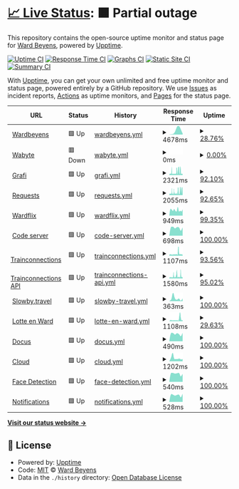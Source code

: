 # [📈 Live Status](https://demo.upptime.js.org): <!--live status--> **🟧 Partial outage**

This repository contains the open-source uptime monitor and status page for [Ward Beyens](https://wardbeyens.be/), powered by [Upptime](https://github.com/upptime/upptime).

[![Uptime CI](https://github.com/wardbeyens/monitor/workflows/Uptime%20CI/badge.svg)](https://github.com/wardbeyens/monitor/actions?query=workflow%3A%22Uptime+CI%22)
[![Response Time CI](https://github.com/wardbeyens/monitor/workflows/Response%20Time%20CI/badge.svg)](https://github.com/wardbeyens/monitor/actions?query=workflow%3A%22Response+Time+CI%22)
[![Graphs CI](https://github.com/wardbeyens/monitor/workflows/Graphs%20CI/badge.svg)](https://github.com/wardbeyens/monitor/actions?query=workflow%3A%22Graphs+CI%22)
[![Static Site CI](https://github.com/wardbeyens/monitor/workflows/Static%20Site%20CI/badge.svg)](https://github.com/wardbeyens/monitor/actions?query=workflow%3A%22Static+Site+CI%22)
[![Summary CI](https://github.com/wardbeyens/monitor/workflows/Summary%20CI/badge.svg)](https://github.com/wardbeyens/monitor/actions?query=workflow%3A%22Summary+CI%22)

With [Upptime](https://upptime.js.org), you can get your own unlimited and free uptime monitor and status page, powered entirely by a GitHub repository. We use [Issues](https://github.com/wardbeyens/monitor/issues) as incident reports, [Actions](https://github.com/wardbeyens/monitor/actions) as uptime monitors, and [Pages](https://demo.upptime.js.org) for the status page.

<!--start: status pages-->
<!-- This summary is generated by Upptime (https://github.com/upptime/upptime) -->
<!-- Do not edit this manually, your changes will be overwritten -->
<!-- prettier-ignore -->
| URL | Status | History | Response Time | Uptime |
| --- | ------ | ------- | ------------- | ------ |
| <img alt="" src="https://icons.duckduckgo.com/ip3/wardbeyens.be.ico" height="13"> [Wardbeyens](https://wardbeyens.be) | 🟩 Up | [wardbeyens.yml](https://github.com/wardbeyens/monitor/commits/HEAD/history/wardbeyens.yml) | <details><summary><img alt="Response time graph" src="./graphs/wardbeyens/response-time-week.png" height="20"> 4678ms</summary><br><a href="https://wardbeyens.github.io/monitor/history/wardbeyens"><img alt="Response time 1435" src="https://img.shields.io/endpoint?url=https%3A%2F%2Fraw.githubusercontent.com%2Fwardbeyens%2Fmonitor%2FHEAD%2Fapi%2Fwardbeyens%2Fresponse-time.json"></a><br><a href="https://wardbeyens.github.io/monitor/history/wardbeyens"><img alt="24-hour response time 6429" src="https://img.shields.io/endpoint?url=https%3A%2F%2Fraw.githubusercontent.com%2Fwardbeyens%2Fmonitor%2FHEAD%2Fapi%2Fwardbeyens%2Fresponse-time-day.json"></a><br><a href="https://wardbeyens.github.io/monitor/history/wardbeyens"><img alt="7-day response time 4678" src="https://img.shields.io/endpoint?url=https%3A%2F%2Fraw.githubusercontent.com%2Fwardbeyens%2Fmonitor%2FHEAD%2Fapi%2Fwardbeyens%2Fresponse-time-week.json"></a><br><a href="https://wardbeyens.github.io/monitor/history/wardbeyens"><img alt="30-day response time 1560" src="https://img.shields.io/endpoint?url=https%3A%2F%2Fraw.githubusercontent.com%2Fwardbeyens%2Fmonitor%2FHEAD%2Fapi%2Fwardbeyens%2Fresponse-time-month.json"></a><br><a href="https://wardbeyens.github.io/monitor/history/wardbeyens"><img alt="1-year response time 1435" src="https://img.shields.io/endpoint?url=https%3A%2F%2Fraw.githubusercontent.com%2Fwardbeyens%2Fmonitor%2FHEAD%2Fapi%2Fwardbeyens%2Fresponse-time-year.json"></a></details> | <details><summary><a href="https://wardbeyens.github.io/monitor/history/wardbeyens">28.76%</a></summary><a href="https://wardbeyens.github.io/monitor/history/wardbeyens"><img alt="All-time uptime 84.28%" src="https://img.shields.io/endpoint?url=https%3A%2F%2Fraw.githubusercontent.com%2Fwardbeyens%2Fmonitor%2FHEAD%2Fapi%2Fwardbeyens%2Fuptime.json"></a><br><a href="https://wardbeyens.github.io/monitor/history/wardbeyens"><img alt="24-hour uptime 69.48%" src="https://img.shields.io/endpoint?url=https%3A%2F%2Fraw.githubusercontent.com%2Fwardbeyens%2Fmonitor%2FHEAD%2Fapi%2Fwardbeyens%2Fuptime-day.json"></a><br><a href="https://wardbeyens.github.io/monitor/history/wardbeyens"><img alt="7-day uptime 28.76%" src="https://img.shields.io/endpoint?url=https%3A%2F%2Fraw.githubusercontent.com%2Fwardbeyens%2Fmonitor%2FHEAD%2Fapi%2Fwardbeyens%2Fuptime-week.json"></a><br><a href="https://wardbeyens.github.io/monitor/history/wardbeyens"><img alt="30-day uptime 83.15%" src="https://img.shields.io/endpoint?url=https%3A%2F%2Fraw.githubusercontent.com%2Fwardbeyens%2Fmonitor%2FHEAD%2Fapi%2Fwardbeyens%2Fuptime-month.json"></a><br><a href="https://wardbeyens.github.io/monitor/history/wardbeyens"><img alt="1-year uptime 84.28%" src="https://img.shields.io/endpoint?url=https%3A%2F%2Fraw.githubusercontent.com%2Fwardbeyens%2Fmonitor%2FHEAD%2Fapi%2Fwardbeyens%2Fuptime-year.json"></a></details>
| <img alt="" src="https://icons.duckduckgo.com/ip3/wabyte.com.ico" height="13"> [Wabyte](https://wabyte.com) | 🟥 Down | [wabyte.yml](https://github.com/wardbeyens/monitor/commits/HEAD/history/wabyte.yml) | <details><summary><img alt="Response time graph" src="./graphs/wabyte/response-time-week.png" height="20"> 0ms</summary><br><a href="https://wardbeyens.github.io/monitor/history/wabyte"><img alt="Response time 0" src="https://img.shields.io/endpoint?url=https%3A%2F%2Fraw.githubusercontent.com%2Fwardbeyens%2Fmonitor%2FHEAD%2Fapi%2Fwabyte%2Fresponse-time.json"></a><br><a href="https://wardbeyens.github.io/monitor/history/wabyte"><img alt="24-hour response time 0" src="https://img.shields.io/endpoint?url=https%3A%2F%2Fraw.githubusercontent.com%2Fwardbeyens%2Fmonitor%2FHEAD%2Fapi%2Fwabyte%2Fresponse-time-day.json"></a><br><a href="https://wardbeyens.github.io/monitor/history/wabyte"><img alt="7-day response time 0" src="https://img.shields.io/endpoint?url=https%3A%2F%2Fraw.githubusercontent.com%2Fwardbeyens%2Fmonitor%2FHEAD%2Fapi%2Fwabyte%2Fresponse-time-week.json"></a><br><a href="https://wardbeyens.github.io/monitor/history/wabyte"><img alt="30-day response time 0" src="https://img.shields.io/endpoint?url=https%3A%2F%2Fraw.githubusercontent.com%2Fwardbeyens%2Fmonitor%2FHEAD%2Fapi%2Fwabyte%2Fresponse-time-month.json"></a><br><a href="https://wardbeyens.github.io/monitor/history/wabyte"><img alt="1-year response time 0" src="https://img.shields.io/endpoint?url=https%3A%2F%2Fraw.githubusercontent.com%2Fwardbeyens%2Fmonitor%2FHEAD%2Fapi%2Fwabyte%2Fresponse-time-year.json"></a></details> | <details><summary><a href="https://wardbeyens.github.io/monitor/history/wabyte">0.00%</a></summary><a href="https://wardbeyens.github.io/monitor/history/wabyte"><img alt="All-time uptime 0.00%" src="https://img.shields.io/endpoint?url=https%3A%2F%2Fraw.githubusercontent.com%2Fwardbeyens%2Fmonitor%2FHEAD%2Fapi%2Fwabyte%2Fuptime.json"></a><br><a href="https://wardbeyens.github.io/monitor/history/wabyte"><img alt="24-hour uptime 0.00%" src="https://img.shields.io/endpoint?url=https%3A%2F%2Fraw.githubusercontent.com%2Fwardbeyens%2Fmonitor%2FHEAD%2Fapi%2Fwabyte%2Fuptime-day.json"></a><br><a href="https://wardbeyens.github.io/monitor/history/wabyte"><img alt="7-day uptime 0.00%" src="https://img.shields.io/endpoint?url=https%3A%2F%2Fraw.githubusercontent.com%2Fwardbeyens%2Fmonitor%2FHEAD%2Fapi%2Fwabyte%2Fuptime-week.json"></a><br><a href="https://wardbeyens.github.io/monitor/history/wabyte"><img alt="30-day uptime 0.00%" src="https://img.shields.io/endpoint?url=https%3A%2F%2Fraw.githubusercontent.com%2Fwardbeyens%2Fmonitor%2FHEAD%2Fapi%2Fwabyte%2Fuptime-month.json"></a><br><a href="https://wardbeyens.github.io/monitor/history/wabyte"><img alt="1-year uptime 0.00%" src="https://img.shields.io/endpoint?url=https%3A%2F%2Fraw.githubusercontent.com%2Fwardbeyens%2Fmonitor%2FHEAD%2Fapi%2Fwabyte%2Fuptime-year.json"></a></details>
| <img alt="" src="https://icons.duckduckgo.com/ip3/grafi.ml.ico" height="13"> [Grafi](https://grafi.ml) | 🟩 Up | [grafi.yml](https://github.com/wardbeyens/monitor/commits/HEAD/history/grafi.yml) | <details><summary><img alt="Response time graph" src="./graphs/grafi/response-time-week.png" height="20"> 2321ms</summary><br><a href="https://wardbeyens.github.io/monitor/history/grafi"><img alt="Response time 1761" src="https://img.shields.io/endpoint?url=https%3A%2F%2Fraw.githubusercontent.com%2Fwardbeyens%2Fmonitor%2FHEAD%2Fapi%2Fgrafi%2Fresponse-time.json"></a><br><a href="https://wardbeyens.github.io/monitor/history/grafi"><img alt="24-hour response time 2844" src="https://img.shields.io/endpoint?url=https%3A%2F%2Fraw.githubusercontent.com%2Fwardbeyens%2Fmonitor%2FHEAD%2Fapi%2Fgrafi%2Fresponse-time-day.json"></a><br><a href="https://wardbeyens.github.io/monitor/history/grafi"><img alt="7-day response time 2321" src="https://img.shields.io/endpoint?url=https%3A%2F%2Fraw.githubusercontent.com%2Fwardbeyens%2Fmonitor%2FHEAD%2Fapi%2Fgrafi%2Fresponse-time-week.json"></a><br><a href="https://wardbeyens.github.io/monitor/history/grafi"><img alt="30-day response time 1856" src="https://img.shields.io/endpoint?url=https%3A%2F%2Fraw.githubusercontent.com%2Fwardbeyens%2Fmonitor%2FHEAD%2Fapi%2Fgrafi%2Fresponse-time-month.json"></a><br><a href="https://wardbeyens.github.io/monitor/history/grafi"><img alt="1-year response time 1761" src="https://img.shields.io/endpoint?url=https%3A%2F%2Fraw.githubusercontent.com%2Fwardbeyens%2Fmonitor%2FHEAD%2Fapi%2Fgrafi%2Fresponse-time-year.json"></a></details> | <details><summary><a href="https://wardbeyens.github.io/monitor/history/grafi">92.10%</a></summary><a href="https://wardbeyens.github.io/monitor/history/grafi"><img alt="All-time uptime 97.85%" src="https://img.shields.io/endpoint?url=https%3A%2F%2Fraw.githubusercontent.com%2Fwardbeyens%2Fmonitor%2FHEAD%2Fapi%2Fgrafi%2Fuptime.json"></a><br><a href="https://wardbeyens.github.io/monitor/history/grafi"><img alt="24-hour uptime 62.32%" src="https://img.shields.io/endpoint?url=https%3A%2F%2Fraw.githubusercontent.com%2Fwardbeyens%2Fmonitor%2FHEAD%2Fapi%2Fgrafi%2Fuptime-day.json"></a><br><a href="https://wardbeyens.github.io/monitor/history/grafi"><img alt="7-day uptime 92.10%" src="https://img.shields.io/endpoint?url=https%3A%2F%2Fraw.githubusercontent.com%2Fwardbeyens%2Fmonitor%2FHEAD%2Fapi%2Fgrafi%2Fuptime-week.json"></a><br><a href="https://wardbeyens.github.io/monitor/history/grafi"><img alt="30-day uptime 97.69%" src="https://img.shields.io/endpoint?url=https%3A%2F%2Fraw.githubusercontent.com%2Fwardbeyens%2Fmonitor%2FHEAD%2Fapi%2Fgrafi%2Fuptime-month.json"></a><br><a href="https://wardbeyens.github.io/monitor/history/grafi"><img alt="1-year uptime 97.85%" src="https://img.shields.io/endpoint?url=https%3A%2F%2Fraw.githubusercontent.com%2Fwardbeyens%2Fmonitor%2FHEAD%2Fapi%2Fgrafi%2Fuptime-year.json"></a></details>
| <img alt="" src="https://icons.duckduckgo.com/ip3/requests.grafi.ml.ico" height="13"> [Requests](https://requests.grafi.ml/) | 🟩 Up | [requests.yml](https://github.com/wardbeyens/monitor/commits/HEAD/history/requests.yml) | <details><summary><img alt="Response time graph" src="./graphs/requests/response-time-week.png" height="20"> 2055ms</summary><br><a href="https://wardbeyens.github.io/monitor/history/requests"><img alt="Response time 1615" src="https://img.shields.io/endpoint?url=https%3A%2F%2Fraw.githubusercontent.com%2Fwardbeyens%2Fmonitor%2FHEAD%2Fapi%2Frequests%2Fresponse-time.json"></a><br><a href="https://wardbeyens.github.io/monitor/history/requests"><img alt="24-hour response time 2462" src="https://img.shields.io/endpoint?url=https%3A%2F%2Fraw.githubusercontent.com%2Fwardbeyens%2Fmonitor%2FHEAD%2Fapi%2Frequests%2Fresponse-time-day.json"></a><br><a href="https://wardbeyens.github.io/monitor/history/requests"><img alt="7-day response time 2055" src="https://img.shields.io/endpoint?url=https%3A%2F%2Fraw.githubusercontent.com%2Fwardbeyens%2Fmonitor%2FHEAD%2Fapi%2Frequests%2Fresponse-time-week.json"></a><br><a href="https://wardbeyens.github.io/monitor/history/requests"><img alt="30-day response time 1702" src="https://img.shields.io/endpoint?url=https%3A%2F%2Fraw.githubusercontent.com%2Fwardbeyens%2Fmonitor%2FHEAD%2Fapi%2Frequests%2Fresponse-time-month.json"></a><br><a href="https://wardbeyens.github.io/monitor/history/requests"><img alt="1-year response time 1615" src="https://img.shields.io/endpoint?url=https%3A%2F%2Fraw.githubusercontent.com%2Fwardbeyens%2Fmonitor%2FHEAD%2Fapi%2Frequests%2Fresponse-time-year.json"></a></details> | <details><summary><a href="https://wardbeyens.github.io/monitor/history/requests">92.65%</a></summary><a href="https://wardbeyens.github.io/monitor/history/requests"><img alt="All-time uptime 98.00%" src="https://img.shields.io/endpoint?url=https%3A%2F%2Fraw.githubusercontent.com%2Fwardbeyens%2Fmonitor%2FHEAD%2Fapi%2Frequests%2Fuptime.json"></a><br><a href="https://wardbeyens.github.io/monitor/history/requests"><img alt="24-hour uptime 65.81%" src="https://img.shields.io/endpoint?url=https%3A%2F%2Fraw.githubusercontent.com%2Fwardbeyens%2Fmonitor%2FHEAD%2Fapi%2Frequests%2Fuptime-day.json"></a><br><a href="https://wardbeyens.github.io/monitor/history/requests"><img alt="7-day uptime 92.65%" src="https://img.shields.io/endpoint?url=https%3A%2F%2Fraw.githubusercontent.com%2Fwardbeyens%2Fmonitor%2FHEAD%2Fapi%2Frequests%2Fuptime-week.json"></a><br><a href="https://wardbeyens.github.io/monitor/history/requests"><img alt="30-day uptime 97.86%" src="https://img.shields.io/endpoint?url=https%3A%2F%2Fraw.githubusercontent.com%2Fwardbeyens%2Fmonitor%2FHEAD%2Fapi%2Frequests%2Fuptime-month.json"></a><br><a href="https://wardbeyens.github.io/monitor/history/requests"><img alt="1-year uptime 98.00%" src="https://img.shields.io/endpoint?url=https%3A%2F%2Fraw.githubusercontent.com%2Fwardbeyens%2Fmonitor%2FHEAD%2Fapi%2Frequests%2Fuptime-year.json"></a></details>
| <img alt="" src="https://icons.duckduckgo.com/ip3/wardflix.ga.ico" height="13"> [Wardflix](https://wardflix.ga/) | 🟩 Up | [wardflix.yml](https://github.com/wardbeyens/monitor/commits/HEAD/history/wardflix.yml) | <details><summary><img alt="Response time graph" src="./graphs/wardflix/response-time-week.png" height="20"> 949ms</summary><br><a href="https://wardbeyens.github.io/monitor/history/wardflix"><img alt="Response time 1118" src="https://img.shields.io/endpoint?url=https%3A%2F%2Fraw.githubusercontent.com%2Fwardbeyens%2Fmonitor%2FHEAD%2Fapi%2Fwardflix%2Fresponse-time.json"></a><br><a href="https://wardbeyens.github.io/monitor/history/wardflix"><img alt="24-hour response time 856" src="https://img.shields.io/endpoint?url=https%3A%2F%2Fraw.githubusercontent.com%2Fwardbeyens%2Fmonitor%2FHEAD%2Fapi%2Fwardflix%2Fresponse-time-day.json"></a><br><a href="https://wardbeyens.github.io/monitor/history/wardflix"><img alt="7-day response time 949" src="https://img.shields.io/endpoint?url=https%3A%2F%2Fraw.githubusercontent.com%2Fwardbeyens%2Fmonitor%2FHEAD%2Fapi%2Fwardflix%2Fresponse-time-week.json"></a><br><a href="https://wardbeyens.github.io/monitor/history/wardflix"><img alt="30-day response time 1146" src="https://img.shields.io/endpoint?url=https%3A%2F%2Fraw.githubusercontent.com%2Fwardbeyens%2Fmonitor%2FHEAD%2Fapi%2Fwardflix%2Fresponse-time-month.json"></a><br><a href="https://wardbeyens.github.io/monitor/history/wardflix"><img alt="1-year response time 1118" src="https://img.shields.io/endpoint?url=https%3A%2F%2Fraw.githubusercontent.com%2Fwardbeyens%2Fmonitor%2FHEAD%2Fapi%2Fwardflix%2Fresponse-time-year.json"></a></details> | <details><summary><a href="https://wardbeyens.github.io/monitor/history/wardflix">99.35%</a></summary><a href="https://wardbeyens.github.io/monitor/history/wardflix"><img alt="All-time uptime 99.41%" src="https://img.shields.io/endpoint?url=https%3A%2F%2Fraw.githubusercontent.com%2Fwardbeyens%2Fmonitor%2FHEAD%2Fapi%2Fwardflix%2Fuptime.json"></a><br><a href="https://wardbeyens.github.io/monitor/history/wardflix"><img alt="24-hour uptime 97.17%" src="https://img.shields.io/endpoint?url=https%3A%2F%2Fraw.githubusercontent.com%2Fwardbeyens%2Fmonitor%2FHEAD%2Fapi%2Fwardflix%2Fuptime-day.json"></a><br><a href="https://wardbeyens.github.io/monitor/history/wardflix"><img alt="7-day uptime 99.35%" src="https://img.shields.io/endpoint?url=https%3A%2F%2Fraw.githubusercontent.com%2Fwardbeyens%2Fmonitor%2FHEAD%2Fapi%2Fwardflix%2Fuptime-week.json"></a><br><a href="https://wardbeyens.github.io/monitor/history/wardflix"><img alt="30-day uptime 99.36%" src="https://img.shields.io/endpoint?url=https%3A%2F%2Fraw.githubusercontent.com%2Fwardbeyens%2Fmonitor%2FHEAD%2Fapi%2Fwardflix%2Fuptime-month.json"></a><br><a href="https://wardbeyens.github.io/monitor/history/wardflix"><img alt="1-year uptime 99.41%" src="https://img.shields.io/endpoint?url=https%3A%2F%2Fraw.githubusercontent.com%2Fwardbeyens%2Fmonitor%2FHEAD%2Fapi%2Fwardflix%2Fuptime-year.json"></a></details>
| <img alt="" src="https://icons.duckduckgo.com/ip3/code.wabyte.com.ico" height="13"> [Code server](https://code.wabyte.com/) | 🟩 Up | [code-server.yml](https://github.com/wardbeyens/monitor/commits/HEAD/history/code-server.yml) | <details><summary><img alt="Response time graph" src="./graphs/code-server/response-time-week.png" height="20"> 698ms</summary><br><a href="https://wardbeyens.github.io/monitor/history/code-server"><img alt="Response time 614" src="https://img.shields.io/endpoint?url=https%3A%2F%2Fraw.githubusercontent.com%2Fwardbeyens%2Fmonitor%2FHEAD%2Fapi%2Fcode-server%2Fresponse-time.json"></a><br><a href="https://wardbeyens.github.io/monitor/history/code-server"><img alt="24-hour response time 723" src="https://img.shields.io/endpoint?url=https%3A%2F%2Fraw.githubusercontent.com%2Fwardbeyens%2Fmonitor%2FHEAD%2Fapi%2Fcode-server%2Fresponse-time-day.json"></a><br><a href="https://wardbeyens.github.io/monitor/history/code-server"><img alt="7-day response time 698" src="https://img.shields.io/endpoint?url=https%3A%2F%2Fraw.githubusercontent.com%2Fwardbeyens%2Fmonitor%2FHEAD%2Fapi%2Fcode-server%2Fresponse-time-week.json"></a><br><a href="https://wardbeyens.github.io/monitor/history/code-server"><img alt="30-day response time 623" src="https://img.shields.io/endpoint?url=https%3A%2F%2Fraw.githubusercontent.com%2Fwardbeyens%2Fmonitor%2FHEAD%2Fapi%2Fcode-server%2Fresponse-time-month.json"></a><br><a href="https://wardbeyens.github.io/monitor/history/code-server"><img alt="1-year response time 614" src="https://img.shields.io/endpoint?url=https%3A%2F%2Fraw.githubusercontent.com%2Fwardbeyens%2Fmonitor%2FHEAD%2Fapi%2Fcode-server%2Fresponse-time-year.json"></a></details> | <details><summary><a href="https://wardbeyens.github.io/monitor/history/code-server">100.00%</a></summary><a href="https://wardbeyens.github.io/monitor/history/code-server"><img alt="All-time uptime 99.58%" src="https://img.shields.io/endpoint?url=https%3A%2F%2Fraw.githubusercontent.com%2Fwardbeyens%2Fmonitor%2FHEAD%2Fapi%2Fcode-server%2Fuptime.json"></a><br><a href="https://wardbeyens.github.io/monitor/history/code-server"><img alt="24-hour uptime 100.00%" src="https://img.shields.io/endpoint?url=https%3A%2F%2Fraw.githubusercontent.com%2Fwardbeyens%2Fmonitor%2FHEAD%2Fapi%2Fcode-server%2Fuptime-day.json"></a><br><a href="https://wardbeyens.github.io/monitor/history/code-server"><img alt="7-day uptime 100.00%" src="https://img.shields.io/endpoint?url=https%3A%2F%2Fraw.githubusercontent.com%2Fwardbeyens%2Fmonitor%2FHEAD%2Fapi%2Fcode-server%2Fuptime-week.json"></a><br><a href="https://wardbeyens.github.io/monitor/history/code-server"><img alt="30-day uptime 99.55%" src="https://img.shields.io/endpoint?url=https%3A%2F%2Fraw.githubusercontent.com%2Fwardbeyens%2Fmonitor%2FHEAD%2Fapi%2Fcode-server%2Fuptime-month.json"></a><br><a href="https://wardbeyens.github.io/monitor/history/code-server"><img alt="1-year uptime 99.58%" src="https://img.shields.io/endpoint?url=https%3A%2F%2Fraw.githubusercontent.com%2Fwardbeyens%2Fmonitor%2FHEAD%2Fapi%2Fcode-server%2Fuptime-year.json"></a></details>
| <img alt="" src="https://icons.duckduckgo.com/ip3/trainconnections.slowby.ga.ico" height="13"> [Trainconnections](https://trainconnections.slowby.ga/) | 🟩 Up | [trainconnections.yml](https://github.com/wardbeyens/monitor/commits/HEAD/history/trainconnections.yml) | <details><summary><img alt="Response time graph" src="./graphs/trainconnections/response-time-week.png" height="20"> 1107ms</summary><br><a href="https://wardbeyens.github.io/monitor/history/trainconnections"><img alt="Response time 1123" src="https://img.shields.io/endpoint?url=https%3A%2F%2Fraw.githubusercontent.com%2Fwardbeyens%2Fmonitor%2FHEAD%2Fapi%2Ftrainconnections%2Fresponse-time.json"></a><br><a href="https://wardbeyens.github.io/monitor/history/trainconnections"><img alt="24-hour response time 1322" src="https://img.shields.io/endpoint?url=https%3A%2F%2Fraw.githubusercontent.com%2Fwardbeyens%2Fmonitor%2FHEAD%2Fapi%2Ftrainconnections%2Fresponse-time-day.json"></a><br><a href="https://wardbeyens.github.io/monitor/history/trainconnections"><img alt="7-day response time 1107" src="https://img.shields.io/endpoint?url=https%3A%2F%2Fraw.githubusercontent.com%2Fwardbeyens%2Fmonitor%2FHEAD%2Fapi%2Ftrainconnections%2Fresponse-time-week.json"></a><br><a href="https://wardbeyens.github.io/monitor/history/trainconnections"><img alt="30-day response time 1166" src="https://img.shields.io/endpoint?url=https%3A%2F%2Fraw.githubusercontent.com%2Fwardbeyens%2Fmonitor%2FHEAD%2Fapi%2Ftrainconnections%2Fresponse-time-month.json"></a><br><a href="https://wardbeyens.github.io/monitor/history/trainconnections"><img alt="1-year response time 1123" src="https://img.shields.io/endpoint?url=https%3A%2F%2Fraw.githubusercontent.com%2Fwardbeyens%2Fmonitor%2FHEAD%2Fapi%2Ftrainconnections%2Fresponse-time-year.json"></a></details> | <details><summary><a href="https://wardbeyens.github.io/monitor/history/trainconnections">93.56%</a></summary><a href="https://wardbeyens.github.io/monitor/history/trainconnections"><img alt="All-time uptime 98.23%" src="https://img.shields.io/endpoint?url=https%3A%2F%2Fraw.githubusercontent.com%2Fwardbeyens%2Fmonitor%2FHEAD%2Fapi%2Ftrainconnections%2Fuptime.json"></a><br><a href="https://wardbeyens.github.io/monitor/history/trainconnections"><img alt="24-hour uptime 67.11%" src="https://img.shields.io/endpoint?url=https%3A%2F%2Fraw.githubusercontent.com%2Fwardbeyens%2Fmonitor%2FHEAD%2Fapi%2Ftrainconnections%2Fuptime-day.json"></a><br><a href="https://wardbeyens.github.io/monitor/history/trainconnections"><img alt="7-day uptime 93.56%" src="https://img.shields.io/endpoint?url=https%3A%2F%2Fraw.githubusercontent.com%2Fwardbeyens%2Fmonitor%2FHEAD%2Fapi%2Ftrainconnections%2Fuptime-week.json"></a><br><a href="https://wardbeyens.github.io/monitor/history/trainconnections"><img alt="30-day uptime 98.10%" src="https://img.shields.io/endpoint?url=https%3A%2F%2Fraw.githubusercontent.com%2Fwardbeyens%2Fmonitor%2FHEAD%2Fapi%2Ftrainconnections%2Fuptime-month.json"></a><br><a href="https://wardbeyens.github.io/monitor/history/trainconnections"><img alt="1-year uptime 98.23%" src="https://img.shields.io/endpoint?url=https%3A%2F%2Fraw.githubusercontent.com%2Fwardbeyens%2Fmonitor%2FHEAD%2Fapi%2Ftrainconnections%2Fuptime-year.json"></a></details>
| <img alt="" src="https://icons.duckduckgo.com/ip3/api.trainconnections.slowby.ga.ico" height="13"> [Trainconnections API](https://api.trainconnections.slowby.ga/health) | 🟩 Up | [trainconnections-api.yml](https://github.com/wardbeyens/monitor/commits/HEAD/history/trainconnections-api.yml) | <details><summary><img alt="Response time graph" src="./graphs/trainconnections-api/response-time-week.png" height="20"> 1580ms</summary><br><a href="https://wardbeyens.github.io/monitor/history/trainconnections-api"><img alt="Response time 1328" src="https://img.shields.io/endpoint?url=https%3A%2F%2Fraw.githubusercontent.com%2Fwardbeyens%2Fmonitor%2FHEAD%2Fapi%2Ftrainconnections-api%2Fresponse-time.json"></a><br><a href="https://wardbeyens.github.io/monitor/history/trainconnections-api"><img alt="24-hour response time 1625" src="https://img.shields.io/endpoint?url=https%3A%2F%2Fraw.githubusercontent.com%2Fwardbeyens%2Fmonitor%2FHEAD%2Fapi%2Ftrainconnections-api%2Fresponse-time-day.json"></a><br><a href="https://wardbeyens.github.io/monitor/history/trainconnections-api"><img alt="7-day response time 1580" src="https://img.shields.io/endpoint?url=https%3A%2F%2Fraw.githubusercontent.com%2Fwardbeyens%2Fmonitor%2FHEAD%2Fapi%2Ftrainconnections-api%2Fresponse-time-week.json"></a><br><a href="https://wardbeyens.github.io/monitor/history/trainconnections-api"><img alt="30-day response time 1388" src="https://img.shields.io/endpoint?url=https%3A%2F%2Fraw.githubusercontent.com%2Fwardbeyens%2Fmonitor%2FHEAD%2Fapi%2Ftrainconnections-api%2Fresponse-time-month.json"></a><br><a href="https://wardbeyens.github.io/monitor/history/trainconnections-api"><img alt="1-year response time 1328" src="https://img.shields.io/endpoint?url=https%3A%2F%2Fraw.githubusercontent.com%2Fwardbeyens%2Fmonitor%2FHEAD%2Fapi%2Ftrainconnections-api%2Fresponse-time-year.json"></a></details> | <details><summary><a href="https://wardbeyens.github.io/monitor/history/trainconnections-api">95.02%</a></summary><a href="https://wardbeyens.github.io/monitor/history/trainconnections-api"><img alt="All-time uptime 98.55%" src="https://img.shields.io/endpoint?url=https%3A%2F%2Fraw.githubusercontent.com%2Fwardbeyens%2Fmonitor%2FHEAD%2Fapi%2Ftrainconnections-api%2Fuptime.json"></a><br><a href="https://wardbeyens.github.io/monitor/history/trainconnections-api"><img alt="24-hour uptime 73.57%" src="https://img.shields.io/endpoint?url=https%3A%2F%2Fraw.githubusercontent.com%2Fwardbeyens%2Fmonitor%2FHEAD%2Fapi%2Ftrainconnections-api%2Fuptime-day.json"></a><br><a href="https://wardbeyens.github.io/monitor/history/trainconnections-api"><img alt="7-day uptime 95.02%" src="https://img.shields.io/endpoint?url=https%3A%2F%2Fraw.githubusercontent.com%2Fwardbeyens%2Fmonitor%2FHEAD%2Fapi%2Ftrainconnections-api%2Fuptime-week.json"></a><br><a href="https://wardbeyens.github.io/monitor/history/trainconnections-api"><img alt="30-day uptime 98.44%" src="https://img.shields.io/endpoint?url=https%3A%2F%2Fraw.githubusercontent.com%2Fwardbeyens%2Fmonitor%2FHEAD%2Fapi%2Ftrainconnections-api%2Fuptime-month.json"></a><br><a href="https://wardbeyens.github.io/monitor/history/trainconnections-api"><img alt="1-year uptime 98.55%" src="https://img.shields.io/endpoint?url=https%3A%2F%2Fraw.githubusercontent.com%2Fwardbeyens%2Fmonitor%2FHEAD%2Fapi%2Ftrainconnections-api%2Fuptime-year.json"></a></details>
| <img alt="" src="https://icons.duckduckgo.com/ip3/www.slowby.travel.ico" height="13"> [Slowby.travel](https://www.slowby.travel) | 🟩 Up | [slowby-travel.yml](https://github.com/wardbeyens/monitor/commits/HEAD/history/slowby-travel.yml) | <details><summary><img alt="Response time graph" src="./graphs/slowby-travel/response-time-week.png" height="20"> 363ms</summary><br><a href="https://wardbeyens.github.io/monitor/history/slowby-travel"><img alt="Response time 303" src="https://img.shields.io/endpoint?url=https%3A%2F%2Fraw.githubusercontent.com%2Fwardbeyens%2Fmonitor%2FHEAD%2Fapi%2Fslowby-travel%2Fresponse-time.json"></a><br><a href="https://wardbeyens.github.io/monitor/history/slowby-travel"><img alt="24-hour response time 341" src="https://img.shields.io/endpoint?url=https%3A%2F%2Fraw.githubusercontent.com%2Fwardbeyens%2Fmonitor%2FHEAD%2Fapi%2Fslowby-travel%2Fresponse-time-day.json"></a><br><a href="https://wardbeyens.github.io/monitor/history/slowby-travel"><img alt="7-day response time 363" src="https://img.shields.io/endpoint?url=https%3A%2F%2Fraw.githubusercontent.com%2Fwardbeyens%2Fmonitor%2FHEAD%2Fapi%2Fslowby-travel%2Fresponse-time-week.json"></a><br><a href="https://wardbeyens.github.io/monitor/history/slowby-travel"><img alt="30-day response time 320" src="https://img.shields.io/endpoint?url=https%3A%2F%2Fraw.githubusercontent.com%2Fwardbeyens%2Fmonitor%2FHEAD%2Fapi%2Fslowby-travel%2Fresponse-time-month.json"></a><br><a href="https://wardbeyens.github.io/monitor/history/slowby-travel"><img alt="1-year response time 303" src="https://img.shields.io/endpoint?url=https%3A%2F%2Fraw.githubusercontent.com%2Fwardbeyens%2Fmonitor%2FHEAD%2Fapi%2Fslowby-travel%2Fresponse-time-year.json"></a></details> | <details><summary><a href="https://wardbeyens.github.io/monitor/history/slowby-travel">100.00%</a></summary><a href="https://wardbeyens.github.io/monitor/history/slowby-travel"><img alt="All-time uptime 100.00%" src="https://img.shields.io/endpoint?url=https%3A%2F%2Fraw.githubusercontent.com%2Fwardbeyens%2Fmonitor%2FHEAD%2Fapi%2Fslowby-travel%2Fuptime.json"></a><br><a href="https://wardbeyens.github.io/monitor/history/slowby-travel"><img alt="24-hour uptime 100.00%" src="https://img.shields.io/endpoint?url=https%3A%2F%2Fraw.githubusercontent.com%2Fwardbeyens%2Fmonitor%2FHEAD%2Fapi%2Fslowby-travel%2Fuptime-day.json"></a><br><a href="https://wardbeyens.github.io/monitor/history/slowby-travel"><img alt="7-day uptime 100.00%" src="https://img.shields.io/endpoint?url=https%3A%2F%2Fraw.githubusercontent.com%2Fwardbeyens%2Fmonitor%2FHEAD%2Fapi%2Fslowby-travel%2Fuptime-week.json"></a><br><a href="https://wardbeyens.github.io/monitor/history/slowby-travel"><img alt="30-day uptime 100.00%" src="https://img.shields.io/endpoint?url=https%3A%2F%2Fraw.githubusercontent.com%2Fwardbeyens%2Fmonitor%2FHEAD%2Fapi%2Fslowby-travel%2Fuptime-month.json"></a><br><a href="https://wardbeyens.github.io/monitor/history/slowby-travel"><img alt="1-year uptime 100.00%" src="https://img.shields.io/endpoint?url=https%3A%2F%2Fraw.githubusercontent.com%2Fwardbeyens%2Fmonitor%2FHEAD%2Fapi%2Fslowby-travel%2Fuptime-year.json"></a></details>
| <img alt="" src="https://icons.duckduckgo.com/ip3/lotte.en.wardbeyens.be.ico" height="13"> [Lotte en Ward](https://lotte.en.wardbeyens.be) | 🟩 Up | [lotte-en-ward.yml](https://github.com/wardbeyens/monitor/commits/HEAD/history/lotte-en-ward.yml) | <details><summary><img alt="Response time graph" src="./graphs/lotte-en-ward/response-time-week.png" height="20"> 1108ms</summary><br><a href="https://wardbeyens.github.io/monitor/history/lotte-en-ward"><img alt="Response time 800" src="https://img.shields.io/endpoint?url=https%3A%2F%2Fraw.githubusercontent.com%2Fwardbeyens%2Fmonitor%2FHEAD%2Fapi%2Flotte-en-ward%2Fresponse-time.json"></a><br><a href="https://wardbeyens.github.io/monitor/history/lotte-en-ward"><img alt="24-hour response time 2417" src="https://img.shields.io/endpoint?url=https%3A%2F%2Fraw.githubusercontent.com%2Fwardbeyens%2Fmonitor%2FHEAD%2Fapi%2Flotte-en-ward%2Fresponse-time-day.json"></a><br><a href="https://wardbeyens.github.io/monitor/history/lotte-en-ward"><img alt="7-day response time 1108" src="https://img.shields.io/endpoint?url=https%3A%2F%2Fraw.githubusercontent.com%2Fwardbeyens%2Fmonitor%2FHEAD%2Fapi%2Flotte-en-ward%2Fresponse-time-week.json"></a><br><a href="https://wardbeyens.github.io/monitor/history/lotte-en-ward"><img alt="30-day response time 807" src="https://img.shields.io/endpoint?url=https%3A%2F%2Fraw.githubusercontent.com%2Fwardbeyens%2Fmonitor%2FHEAD%2Fapi%2Flotte-en-ward%2Fresponse-time-month.json"></a><br><a href="https://wardbeyens.github.io/monitor/history/lotte-en-ward"><img alt="1-year response time 800" src="https://img.shields.io/endpoint?url=https%3A%2F%2Fraw.githubusercontent.com%2Fwardbeyens%2Fmonitor%2FHEAD%2Fapi%2Flotte-en-ward%2Fresponse-time-year.json"></a></details> | <details><summary><a href="https://wardbeyens.github.io/monitor/history/lotte-en-ward">29.63%</a></summary><a href="https://wardbeyens.github.io/monitor/history/lotte-en-ward"><img alt="All-time uptime 84.49%" src="https://img.shields.io/endpoint?url=https%3A%2F%2Fraw.githubusercontent.com%2Fwardbeyens%2Fmonitor%2FHEAD%2Fapi%2Flotte-en-ward%2Fuptime.json"></a><br><a href="https://wardbeyens.github.io/monitor/history/lotte-en-ward"><img alt="24-hour uptime 69.44%" src="https://img.shields.io/endpoint?url=https%3A%2F%2Fraw.githubusercontent.com%2Fwardbeyens%2Fmonitor%2FHEAD%2Fapi%2Flotte-en-ward%2Fuptime-day.json"></a><br><a href="https://wardbeyens.github.io/monitor/history/lotte-en-ward"><img alt="7-day uptime 29.63%" src="https://img.shields.io/endpoint?url=https%3A%2F%2Fraw.githubusercontent.com%2Fwardbeyens%2Fmonitor%2FHEAD%2Fapi%2Flotte-en-ward%2Fuptime-week.json"></a><br><a href="https://wardbeyens.github.io/monitor/history/lotte-en-ward"><img alt="30-day uptime 83.40%" src="https://img.shields.io/endpoint?url=https%3A%2F%2Fraw.githubusercontent.com%2Fwardbeyens%2Fmonitor%2FHEAD%2Fapi%2Flotte-en-ward%2Fuptime-month.json"></a><br><a href="https://wardbeyens.github.io/monitor/history/lotte-en-ward"><img alt="1-year uptime 84.49%" src="https://img.shields.io/endpoint?url=https%3A%2F%2Fraw.githubusercontent.com%2Fwardbeyens%2Fmonitor%2FHEAD%2Fapi%2Flotte-en-ward%2Fuptime-year.json"></a></details>
| <img alt="" src="https://icons.duckduckgo.com/ip3/docus.wardbeyens.be.ico" height="13"> [Docus](https://docus.wardbeyens.be) | 🟩 Up | [docus.yml](https://github.com/wardbeyens/monitor/commits/HEAD/history/docus.yml) | <details><summary><img alt="Response time graph" src="./graphs/docus/response-time-week.png" height="20"> 490ms</summary><br><a href="https://wardbeyens.github.io/monitor/history/docus"><img alt="Response time 465" src="https://img.shields.io/endpoint?url=https%3A%2F%2Fraw.githubusercontent.com%2Fwardbeyens%2Fmonitor%2FHEAD%2Fapi%2Fdocus%2Fresponse-time.json"></a><br><a href="https://wardbeyens.github.io/monitor/history/docus"><img alt="24-hour response time 548" src="https://img.shields.io/endpoint?url=https%3A%2F%2Fraw.githubusercontent.com%2Fwardbeyens%2Fmonitor%2FHEAD%2Fapi%2Fdocus%2Fresponse-time-day.json"></a><br><a href="https://wardbeyens.github.io/monitor/history/docus"><img alt="7-day response time 490" src="https://img.shields.io/endpoint?url=https%3A%2F%2Fraw.githubusercontent.com%2Fwardbeyens%2Fmonitor%2FHEAD%2Fapi%2Fdocus%2Fresponse-time-week.json"></a><br><a href="https://wardbeyens.github.io/monitor/history/docus"><img alt="30-day response time 473" src="https://img.shields.io/endpoint?url=https%3A%2F%2Fraw.githubusercontent.com%2Fwardbeyens%2Fmonitor%2FHEAD%2Fapi%2Fdocus%2Fresponse-time-month.json"></a><br><a href="https://wardbeyens.github.io/monitor/history/docus"><img alt="1-year response time 465" src="https://img.shields.io/endpoint?url=https%3A%2F%2Fraw.githubusercontent.com%2Fwardbeyens%2Fmonitor%2FHEAD%2Fapi%2Fdocus%2Fresponse-time-year.json"></a></details> | <details><summary><a href="https://wardbeyens.github.io/monitor/history/docus">100.00%</a></summary><a href="https://wardbeyens.github.io/monitor/history/docus"><img alt="All-time uptime 99.62%" src="https://img.shields.io/endpoint?url=https%3A%2F%2Fraw.githubusercontent.com%2Fwardbeyens%2Fmonitor%2FHEAD%2Fapi%2Fdocus%2Fuptime.json"></a><br><a href="https://wardbeyens.github.io/monitor/history/docus"><img alt="24-hour uptime 100.00%" src="https://img.shields.io/endpoint?url=https%3A%2F%2Fraw.githubusercontent.com%2Fwardbeyens%2Fmonitor%2FHEAD%2Fapi%2Fdocus%2Fuptime-day.json"></a><br><a href="https://wardbeyens.github.io/monitor/history/docus"><img alt="7-day uptime 100.00%" src="https://img.shields.io/endpoint?url=https%3A%2F%2Fraw.githubusercontent.com%2Fwardbeyens%2Fmonitor%2FHEAD%2Fapi%2Fdocus%2Fuptime-week.json"></a><br><a href="https://wardbeyens.github.io/monitor/history/docus"><img alt="30-day uptime 99.59%" src="https://img.shields.io/endpoint?url=https%3A%2F%2Fraw.githubusercontent.com%2Fwardbeyens%2Fmonitor%2FHEAD%2Fapi%2Fdocus%2Fuptime-month.json"></a><br><a href="https://wardbeyens.github.io/monitor/history/docus"><img alt="1-year uptime 99.62%" src="https://img.shields.io/endpoint?url=https%3A%2F%2Fraw.githubusercontent.com%2Fwardbeyens%2Fmonitor%2FHEAD%2Fapi%2Fdocus%2Fuptime-year.json"></a></details>
| <img alt="" src="https://icons.duckduckgo.com/ip3/cloud.wardbeyens.be.ico" height="13"> [Cloud](https://cloud.wardbeyens.be) | 🟩 Up | [cloud.yml](https://github.com/wardbeyens/monitor/commits/HEAD/history/cloud.yml) | <details><summary><img alt="Response time graph" src="./graphs/cloud/response-time-week.png" height="20"> 1202ms</summary><br><a href="https://wardbeyens.github.io/monitor/history/cloud"><img alt="Response time 1332" src="https://img.shields.io/endpoint?url=https%3A%2F%2Fraw.githubusercontent.com%2Fwardbeyens%2Fmonitor%2FHEAD%2Fapi%2Fcloud%2Fresponse-time.json"></a><br><a href="https://wardbeyens.github.io/monitor/history/cloud"><img alt="24-hour response time 763" src="https://img.shields.io/endpoint?url=https%3A%2F%2Fraw.githubusercontent.com%2Fwardbeyens%2Fmonitor%2FHEAD%2Fapi%2Fcloud%2Fresponse-time-day.json"></a><br><a href="https://wardbeyens.github.io/monitor/history/cloud"><img alt="7-day response time 1202" src="https://img.shields.io/endpoint?url=https%3A%2F%2Fraw.githubusercontent.com%2Fwardbeyens%2Fmonitor%2FHEAD%2Fapi%2Fcloud%2Fresponse-time-week.json"></a><br><a href="https://wardbeyens.github.io/monitor/history/cloud"><img alt="30-day response time 1386" src="https://img.shields.io/endpoint?url=https%3A%2F%2Fraw.githubusercontent.com%2Fwardbeyens%2Fmonitor%2FHEAD%2Fapi%2Fcloud%2Fresponse-time-month.json"></a><br><a href="https://wardbeyens.github.io/monitor/history/cloud"><img alt="1-year response time 1332" src="https://img.shields.io/endpoint?url=https%3A%2F%2Fraw.githubusercontent.com%2Fwardbeyens%2Fmonitor%2FHEAD%2Fapi%2Fcloud%2Fresponse-time-year.json"></a></details> | <details><summary><a href="https://wardbeyens.github.io/monitor/history/cloud">100.00%</a></summary><a href="https://wardbeyens.github.io/monitor/history/cloud"><img alt="All-time uptime 99.62%" src="https://img.shields.io/endpoint?url=https%3A%2F%2Fraw.githubusercontent.com%2Fwardbeyens%2Fmonitor%2FHEAD%2Fapi%2Fcloud%2Fuptime.json"></a><br><a href="https://wardbeyens.github.io/monitor/history/cloud"><img alt="24-hour uptime 100.00%" src="https://img.shields.io/endpoint?url=https%3A%2F%2Fraw.githubusercontent.com%2Fwardbeyens%2Fmonitor%2FHEAD%2Fapi%2Fcloud%2Fuptime-day.json"></a><br><a href="https://wardbeyens.github.io/monitor/history/cloud"><img alt="7-day uptime 100.00%" src="https://img.shields.io/endpoint?url=https%3A%2F%2Fraw.githubusercontent.com%2Fwardbeyens%2Fmonitor%2FHEAD%2Fapi%2Fcloud%2Fuptime-week.json"></a><br><a href="https://wardbeyens.github.io/monitor/history/cloud"><img alt="30-day uptime 99.59%" src="https://img.shields.io/endpoint?url=https%3A%2F%2Fraw.githubusercontent.com%2Fwardbeyens%2Fmonitor%2FHEAD%2Fapi%2Fcloud%2Fuptime-month.json"></a><br><a href="https://wardbeyens.github.io/monitor/history/cloud"><img alt="1-year uptime 99.62%" src="https://img.shields.io/endpoint?url=https%3A%2F%2Fraw.githubusercontent.com%2Fwardbeyens%2Fmonitor%2FHEAD%2Fapi%2Fcloud%2Fuptime-year.json"></a></details>
| <img alt="" src="https://icons.duckduckgo.com/ip3/face-detection.wabyte.com.ico" height="13"> [Face Detection](https://face-detection.wabyte.com) | 🟩 Up | [face-detection.yml](https://github.com/wardbeyens/monitor/commits/HEAD/history/face-detection.yml) | <details><summary><img alt="Response time graph" src="./graphs/face-detection/response-time-week.png" height="20"> 540ms</summary><br><a href="https://wardbeyens.github.io/monitor/history/face-detection"><img alt="Response time 494" src="https://img.shields.io/endpoint?url=https%3A%2F%2Fraw.githubusercontent.com%2Fwardbeyens%2Fmonitor%2FHEAD%2Fapi%2Fface-detection%2Fresponse-time.json"></a><br><a href="https://wardbeyens.github.io/monitor/history/face-detection"><img alt="24-hour response time 522" src="https://img.shields.io/endpoint?url=https%3A%2F%2Fraw.githubusercontent.com%2Fwardbeyens%2Fmonitor%2FHEAD%2Fapi%2Fface-detection%2Fresponse-time-day.json"></a><br><a href="https://wardbeyens.github.io/monitor/history/face-detection"><img alt="7-day response time 540" src="https://img.shields.io/endpoint?url=https%3A%2F%2Fraw.githubusercontent.com%2Fwardbeyens%2Fmonitor%2FHEAD%2Fapi%2Fface-detection%2Fresponse-time-week.json"></a><br><a href="https://wardbeyens.github.io/monitor/history/face-detection"><img alt="30-day response time 488" src="https://img.shields.io/endpoint?url=https%3A%2F%2Fraw.githubusercontent.com%2Fwardbeyens%2Fmonitor%2FHEAD%2Fapi%2Fface-detection%2Fresponse-time-month.json"></a><br><a href="https://wardbeyens.github.io/monitor/history/face-detection"><img alt="1-year response time 494" src="https://img.shields.io/endpoint?url=https%3A%2F%2Fraw.githubusercontent.com%2Fwardbeyens%2Fmonitor%2FHEAD%2Fapi%2Fface-detection%2Fresponse-time-year.json"></a></details> | <details><summary><a href="https://wardbeyens.github.io/monitor/history/face-detection">100.00%</a></summary><a href="https://wardbeyens.github.io/monitor/history/face-detection"><img alt="All-time uptime 99.62%" src="https://img.shields.io/endpoint?url=https%3A%2F%2Fraw.githubusercontent.com%2Fwardbeyens%2Fmonitor%2FHEAD%2Fapi%2Fface-detection%2Fuptime.json"></a><br><a href="https://wardbeyens.github.io/monitor/history/face-detection"><img alt="24-hour uptime 100.00%" src="https://img.shields.io/endpoint?url=https%3A%2F%2Fraw.githubusercontent.com%2Fwardbeyens%2Fmonitor%2FHEAD%2Fapi%2Fface-detection%2Fuptime-day.json"></a><br><a href="https://wardbeyens.github.io/monitor/history/face-detection"><img alt="7-day uptime 100.00%" src="https://img.shields.io/endpoint?url=https%3A%2F%2Fraw.githubusercontent.com%2Fwardbeyens%2Fmonitor%2FHEAD%2Fapi%2Fface-detection%2Fuptime-week.json"></a><br><a href="https://wardbeyens.github.io/monitor/history/face-detection"><img alt="30-day uptime 99.59%" src="https://img.shields.io/endpoint?url=https%3A%2F%2Fraw.githubusercontent.com%2Fwardbeyens%2Fmonitor%2FHEAD%2Fapi%2Fface-detection%2Fuptime-month.json"></a><br><a href="https://wardbeyens.github.io/monitor/history/face-detection"><img alt="1-year uptime 99.62%" src="https://img.shields.io/endpoint?url=https%3A%2F%2Fraw.githubusercontent.com%2Fwardbeyens%2Fmonitor%2FHEAD%2Fapi%2Fface-detection%2Fuptime-year.json"></a></details>
| <img alt="" src="https://icons.duckduckgo.com/ip3/notifications.wabyte.com.ico" height="13"> [Notifications](https://notifications.wabyte.com) | 🟩 Up | [notifications.yml](https://github.com/wardbeyens/monitor/commits/HEAD/history/notifications.yml) | <details><summary><img alt="Response time graph" src="./graphs/notifications/response-time-week.png" height="20"> 528ms</summary><br><a href="https://wardbeyens.github.io/monitor/history/notifications"><img alt="Response time 459" src="https://img.shields.io/endpoint?url=https%3A%2F%2Fraw.githubusercontent.com%2Fwardbeyens%2Fmonitor%2FHEAD%2Fapi%2Fnotifications%2Fresponse-time.json"></a><br><a href="https://wardbeyens.github.io/monitor/history/notifications"><img alt="24-hour response time 619" src="https://img.shields.io/endpoint?url=https%3A%2F%2Fraw.githubusercontent.com%2Fwardbeyens%2Fmonitor%2FHEAD%2Fapi%2Fnotifications%2Fresponse-time-day.json"></a><br><a href="https://wardbeyens.github.io/monitor/history/notifications"><img alt="7-day response time 528" src="https://img.shields.io/endpoint?url=https%3A%2F%2Fraw.githubusercontent.com%2Fwardbeyens%2Fmonitor%2FHEAD%2Fapi%2Fnotifications%2Fresponse-time-week.json"></a><br><a href="https://wardbeyens.github.io/monitor/history/notifications"><img alt="30-day response time 469" src="https://img.shields.io/endpoint?url=https%3A%2F%2Fraw.githubusercontent.com%2Fwardbeyens%2Fmonitor%2FHEAD%2Fapi%2Fnotifications%2Fresponse-time-month.json"></a><br><a href="https://wardbeyens.github.io/monitor/history/notifications"><img alt="1-year response time 459" src="https://img.shields.io/endpoint?url=https%3A%2F%2Fraw.githubusercontent.com%2Fwardbeyens%2Fmonitor%2FHEAD%2Fapi%2Fnotifications%2Fresponse-time-year.json"></a></details> | <details><summary><a href="https://wardbeyens.github.io/monitor/history/notifications">100.00%</a></summary><a href="https://wardbeyens.github.io/monitor/history/notifications"><img alt="All-time uptime 99.62%" src="https://img.shields.io/endpoint?url=https%3A%2F%2Fraw.githubusercontent.com%2Fwardbeyens%2Fmonitor%2FHEAD%2Fapi%2Fnotifications%2Fuptime.json"></a><br><a href="https://wardbeyens.github.io/monitor/history/notifications"><img alt="24-hour uptime 100.00%" src="https://img.shields.io/endpoint?url=https%3A%2F%2Fraw.githubusercontent.com%2Fwardbeyens%2Fmonitor%2FHEAD%2Fapi%2Fnotifications%2Fuptime-day.json"></a><br><a href="https://wardbeyens.github.io/monitor/history/notifications"><img alt="7-day uptime 100.00%" src="https://img.shields.io/endpoint?url=https%3A%2F%2Fraw.githubusercontent.com%2Fwardbeyens%2Fmonitor%2FHEAD%2Fapi%2Fnotifications%2Fuptime-week.json"></a><br><a href="https://wardbeyens.github.io/monitor/history/notifications"><img alt="30-day uptime 99.59%" src="https://img.shields.io/endpoint?url=https%3A%2F%2Fraw.githubusercontent.com%2Fwardbeyens%2Fmonitor%2FHEAD%2Fapi%2Fnotifications%2Fuptime-month.json"></a><br><a href="https://wardbeyens.github.io/monitor/history/notifications"><img alt="1-year uptime 99.62%" src="https://img.shields.io/endpoint?url=https%3A%2F%2Fraw.githubusercontent.com%2Fwardbeyens%2Fmonitor%2FHEAD%2Fapi%2Fnotifications%2Fuptime-year.json"></a></details>

<!--end: status pages-->

[**Visit our status website →**](https://demo.upptime.js.org)

## 📄 License

- Powered by: [Upptime](https://github.com/upptime/upptime)
- Code: [MIT](./LICENSE) © [Ward Beyens](https://wardbeyens.be/)
- Data in the `./history` directory: [Open Database License](https://opendatacommons.org/licenses/odbl/1-0/)

